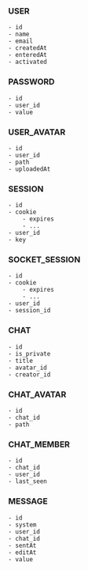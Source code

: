 ### USER
	- id 
	- name
	- email
	- createdAt
	- enteredAt
	- activated

### PASSWORD
	- id
	- user_id
	- value

### USER_AVATAR
	- id
	- user_id
	- path
	- uploadedAt

### SESSION
	- id
	- cookie
		- expires
		- ...
	- user_id
	- key

### SOCKET_SESSION
	- id
	- cookie
		- expires
		- ...
	- user_id
	- session_id

### CHAT
	- id
	- is_private
	- title
	- avatar_id
	- creator_id

### CHAT_AVATAR
	- id
	- chat_id
	- path

### CHAT_MEMBER
	- id
	- chat_id
	- user_id
	- last_seen

### MESSAGE
	- id
	- system
	- user_id
	- chat_id
	- sentAt
	- editAt
	- value
